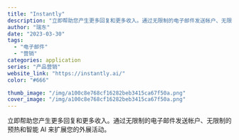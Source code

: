 ```yaml
---
title: "Instantly"
description: "立即帮助您产生更多回复和更多收入。通过无限制的电子邮件发送帐户、无限制的预热和智能 AI 来扩展您的外展活动。"
author: "瑞东"
date: "2023-03-30"
tags:
  - "电子邮件"
  - "营销"
categories: application
series: "产品营销"
website_link: "https://instantly.ai/"
color: "#666"

thumb_image: "/img/a100c8e768cf16282beb3415ca67f50a.png"
cover_image: "/img/a100c8e768cf16282beb3415ca67f50a.png"
---
```


立即帮助您产生更多回复和更多收入。通过无限制的电子邮件发送帐户、无限制的预热和智能 AI 来扩展您的外展活动。